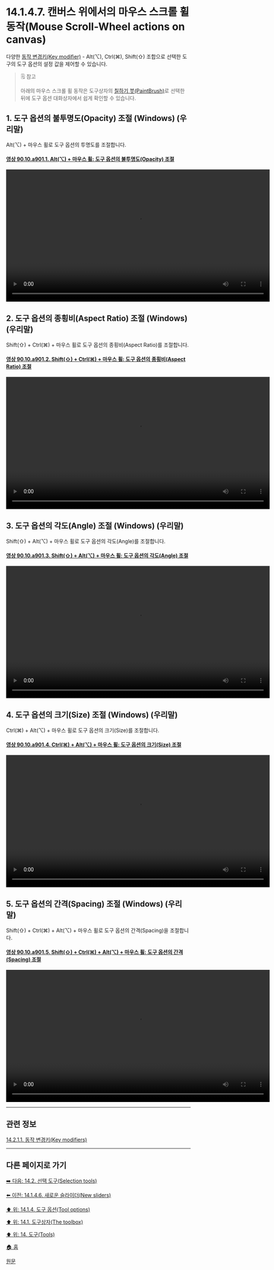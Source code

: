 # 14.1.4.7. 캔버스 위에서의 마우스 스크롤 휠 동작(Mouse Scroll-Wheel actions on canvas)
다양한 [동작 변경키(Key modifier)](./14-02-01-01-key_modifiers.md) - Alt(⌥), Ctrl(⌘), Shift(⇧) 조합으로 선택한 도구의 도구 옵션의 설정 값을 제어할 수 있습니다.

> 🗒️ 참고
>
> 아래의 마우스 스크롤 휠 동작은 도구상자의 [칠하기 붓(PaintBrush)](./14-03-07-paintbrush.md)로 선택한 뒤에 도구 옵션 대화상자에서 쉽게 확인할 수 있습니다.

## 1. 도구 옵션의 불투명도(Opacity) 조절 (Windows) (우리말)
Alt(⌥) + 마우스 휠로 도구 옵션의 투명도를 조절합니다.

<a id="90-10-a901-01"></a>

#### [영상 90.10.a901.1. Alt(⌥) + 마우스 휠: 도구 옵션의 불투명도(Opacity) 조절](./90-10-00-keyboard_shortcut.md#90-10-a901-01)
<video controls="controls" width="720" src="https://github.com/wonder13662/gimp/assets/15767104/d3356aa5-bfcc-4cf7-a7ae-014bbd530df5"></video>

## 2. 도구 옵션의 종횡비(Aspect Ratio) 조절 (Windows) (우리말)
Shift(⇧) + Ctrl(⌘) + 마우스 휠로 도구 옵션의 종횡비(Aspect Ratio)를 조절합니다.

<a id="90-10-a901-02"></a>

#### [영상 90.10.a901.2. Shift(⇧) + Ctrl(⌘) + 마우스 휠: 도구 옵션의 종횡비(Aspect Ratio) 조절](./90-10-00-keyboard_shortcut.md#90-10-a901-02)
<video controls="controls" width="720" src="https://github.com/wonder13662/gimp/assets/15767104/2f5ffa16-9715-4da6-a0ee-508a303e8ed8"></video>

## 3. 도구 옵션의 각도(Angle) 조절 (Windows) (우리말)
Shift(⇧) + Alt(⌥) + 마우스 휠로 도구 옵션의 각도(Angle)를 조절합니다.

<a id="90-10-a901-03"></a>

#### [영상 90.10.a901.3. Shift(⇧) + Alt(⌥) + 마우스 휠: 도구 옵션의 각도(Angle) 조절](./90-10-00-keyboard_shortcut.md#90-10-a901-03)
<video controls="controls" width="720" src="https://github.com/wonder13662/gimp/assets/15767104/59dcd48c-cedd-4a08-83a8-9c68af9919f5"></video>

## 4. 도구 옵션의 크기(Size) 조절 (Windows) (우리말)
Ctrl(⌘) + Alt(⌥) + 마우스 휠로 도구 옵션의 크기(Size)를 조절합니다.

<a id="90-10-a901-04"></a>

#### [영상 90.10.a901.4. Ctrl(⌘) + Alt(⌥) + 마우스 휠: 도구 옵션의 크기(Size) 조절](./90-10-00-keyboard_shortcut.md#90-10-a901-04)
<video controls="controls" width="720" src="https://github.com/wonder13662/gimp/assets/15767104/212a0a2b-b861-466e-a11f-8ade0f06a3a2"></video>

## 5. 도구 옵션의 간격(Spacing) 조절 (Windows) (우리말)
Shift(⇧) + Ctrl(⌘) + Alt(⌥) + 마우스 휠로 도구 옵션의 간격(Spacing)을 조절합니다.

<a id="90-10-a901-05"></a>

#### [영상 90.10.a901.5. Shift(⇧) + Ctrl(⌘) + Alt(⌥) + 마우스 휠: 도구 옵션의 간격(Spacing) 조절](./90-10-00-keyboard_shortcut.md#90-10-a901-05)
<video controls="controls" width="720" src="https://github.com/wonder13662/gimp/assets/15767104/5e4248af-4cd1-490d-add6-7c1fd4e62dbf"></video>

***

## 관련 정보

[14.2.1.1. 동작 변경키(Key modifiers)](./14-02-01-01-key_modifiers.md)

***

## 다른 페이지로 가기

[➡️ 다음: 14.2. 선택 도구(Selection tools)](./14-02-00-selection-tools.md)

[⬅️ 이전: 14.1.4.6. 새로운 슬라이더(New sliders)](./14-01-04-06-new_sliders.md)

[⬆️ 위: 14.1.4. 도구 옵션(Tool options)](./14-01-04-00-tool-options.md)

[⬆️ 위: 14.1. 도구상자(The toolbox)](./14-01-00-the-toolbox.md)

[⬆️ 위: 14. 도구(Tools)](./14-00-tools.md)

[🏠 홈](./00-home.md)

[원문](https://docs.gimp.org/2.10/ko/gimp-tools.html#gimp-tool-options-dialog)